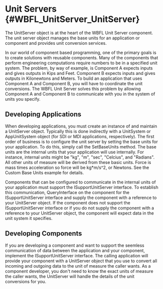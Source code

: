Unit Servers {#WBFL_UnitServer_UnitServer}
================
The UnitServer object is at the heart of the WBFL Unit Server component. The unit server object manages the base units for an application or component and provides unit conversion services.

In our world of component based programming, one of the primary goals is to create solutions with reusable components. Many of the components that perform engineering computations require numbers to be in a specified unit system. The problem, by way of example, is Component A expects inputs and gives outputs in Kips and Feet. Component B expects inputs and gives outputs in Kilonewtons and Meters. To build an application that uses Component A and Component B, you will have to coordinate the unit conversions. The WBFL Unit Server solves this problem by allowing Component A and Component B to communicate with you in the system of units you specify.

Developing Applications
--------------------------
When developing applications, you must create an instance of and maintain a UnitServer object. Typically this is done indirectly with a UnitSystem or AppUnitSystem object (for SDI or MDI applications, respectively). The first order of business is to configure the unit server by setting the base units for your application. To do this, simply call the SetBaseUnits method. The base units are the internal units that your application will use internally. For instance, internal units might be "kg", "m", "sec", "Celcius", and "Radians". All other units of measure will be derived from these basic units. Force is mass times acceleration so force will be kg*m/s^2, or Newtons. See the Custom Base Units example for details.

Components that can be configured to communicate in the internal units of your application must support the ISupportUnitServer interface. To establish this communication, QueryInterface on the component for the ISupportUnitServer interface and supply the component with a reference to your UnitServer object. If the component does not support the ISupportUnitServer interface or if you do not supply the component with a reference to your UnitServer object, the component will expect data in the unit system it specifies.

Developing Components
-----------------------
If you are developing a component and want to support the seemless communication of data between the application and your component, implement the ISupportUnitServer interface. The calling application will provide your component with a UnitServer object that you use to convert all incoming and outgoing data to the unit of measure the caller wants. As a component developer, you don't need to know the exact units of measure the caller wants, the UnitServer will handle the details of the unit conversions for you.